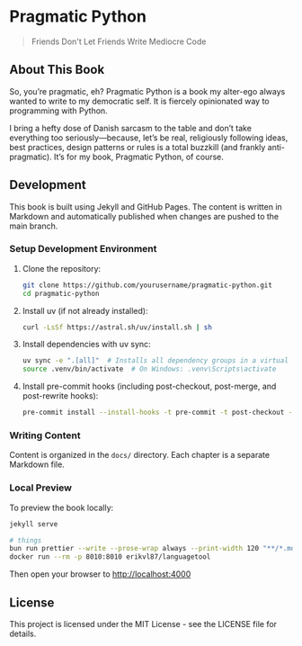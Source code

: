 # Pragmatic Python

> Friends Don't Let Friends Write Mediocre Code

## About This Book

So, you’re pragmatic, eh? Pragmatic Python is a book my alter-ego always wanted
to write to my democratic self. It is fiercely opinionated way to programming
with Python.

I bring a hefty dose of Danish sarcasm to the table and don’t take
everything too seriously—because, let’s be real, religiously following ideas,
best practices, design patterns or rules is a total buzzkill (and frankly
anti-pragmatic). It’s for my book, Pragmatic Python, of course.

## Development

This book is built using Jekyll and GitHub Pages. The content is written in
Markdown and automatically published when changes are pushed to the main branch.

### Setup Development Environment

1. Clone the repository:

   ```bash
   git clone https://github.com/yourusername/pragmatic-python.git
   cd pragmatic-python
   ```

1. Install uv (if not already installed):

   ```bash
   curl -LsSf https://astral.sh/uv/install.sh | sh
   ```

1. Install dependencies with uv sync:

   ```bash
   uv sync -e ".[all]"  # Installs all dependency groups in a virtual environment
   source .venv/bin/activate  # On Windows: .venv\Scripts\activate
   ```

1. Install pre-commit hooks (including post-checkout, post-merge, and
   post-rewrite hooks):

   ```bash
   pre-commit install --install-hooks -t pre-commit -t post-checkout -t post-merge -t post-rewrite
   ```

### Writing Content

Content is organized in the `docs/` directory. Each chapter is a separate
Markdown file.

### Local Preview

To preview the book locally:

```bash
jekyll serve
```

```sh
# things
bun run prettier --write --prose-wrap always --print-width 120 "**/*.md"
docker run --rm -p 8010:8010 erikvl87/languagetool

```

Then open your browser to [http://localhost:4000](http://localhost:4000)

## License

This project is licensed under the MIT License - see the LICENSE file for
details.
